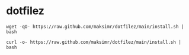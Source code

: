 # dotfilez

```wget -qO- https://raw.github.com/maksimr/dotfilez/main/install.sh | bash```

```curl -o- https://raw.github.com/maksimr/dotfilez/main/install.sh | bash```
